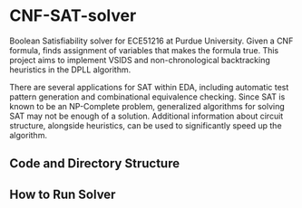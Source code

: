 # CNF-SAT-solver

Boolean Satisfiability solver for ECE51216 at Purdue University. Given a CNF formula, finds assignment of variables that makes the formula true. This project aims to implement VSIDS and non-chronological backtracking heuristics in the DPLL algorithm.

There are several applications for SAT within EDA, including automatic test pattern generation and combinational equivalence checking. 
Since SAT is known to be an NP-Complete problem, generalized algorithms for solving SAT may not be enough of a solution. 
Additional information about circuit structure, alongside heuristics, can be used to significantly speed up the algorithm. 

## Code and Directory Structure 

## How to Run Solver 